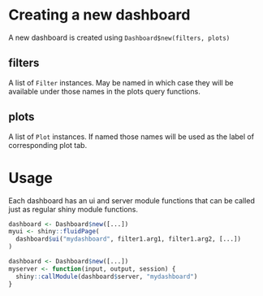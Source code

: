 # Creating a new dashboard
A new dashboard is created using `Dashboard$new(filters, plots)`

## filters
A list of `Filter` instances. May be named in which case they will be available under those names in the plots query functions.

## plots
A list of `Plot` instances. If named those names will be used as the label of corresponding plot tab.

# Usage
Each dashboard has an ui and server module functions that can be called just as regular shiny module functions.
```R
dashboard <- Dashboard$new([...])
myui <- shiny::fluidPage(
  dashboard$ui("mydashboard", filter1.arg1, filter1.arg2, [...])
)
```

```R
dashboard <- Dashboard$new([...])
myserver <- function(input, output, session) {
  shiny::callModule(dashboard$server, "mydashboard")
}
```
